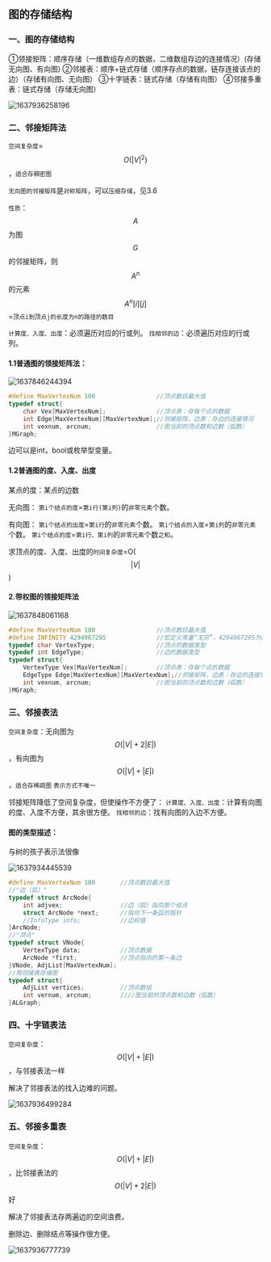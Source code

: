 ## 图的存储结构

### 一、图的存储结构

①领接矩阵：顺序存储（一维数组存点的数据，二维数组存边的连接情况）(存储无向图、有向图)
②邻接表：顺序+链式存储（顺序存点的数据，链存连接该点的边）（存储有向图、无向图）
③十字链表：链式存储（存储有向图）
④邻接多重表：链式存储（存储无向图）

![1637936258196](F:\408数据结构\图片\1637936258196.png)

### 二、邻接矩阵法

`空间复杂度`=$$O(|V|^2)$$，`适合存稠密图`

`无向图的邻接矩阵`是`对称矩阵`，可以`压缩存储`，见3.6

`性质`：$$A$$为图$$G$$的邻接矩阵，则$$A^n$$的元素$$A^n[i][j]$$=`顶点i到顶点j的长度为n的路径的数目`

`计算度、入度、出度`：必须遍历对应的行或列。
`找相邻的边`：必须遍历对应的行或列。

#### 1.1普通图的领接矩阵法：

![1637846244394](F:\408数据结构\图片\1637846244394.png)

```c
#define MaxVertexNum 100                 //顶点数目最大值
typedef struct{
    char Vex[MaxVertexNum];              //顶点表：存每个点的数据
    int Edge[MaxVertexNum][MaxVertexNum];//邻接矩阵，边表：存边的连接情况
    int vexnum, arcnum;                  //图当前的顶点数和边数（弧数）
}MGraph;
```

边可以是int，bool或枚举型变量。

#### 1.2普通图的度、入度、出度

某点的度：某点的边数

无向图：
`第i个结点的度`=`第i行(第i列)`的`非零元素`个数。

有向图：
`第i个结点的出度`=`第i行`的`非零元素`个数。
`第i个结点的入度`=`第i列`的`非零元素`个数。
`第i个结点的度`=`第i行、第i列`的`非零元素`个数`之和`。

求顶点的度、入度、出度的`时间复杂度`=O($$|V|$$)

#### 2.带权图的领接矩阵法

![1637848061168](F:\408数据结构\图片\1637848061168.png)

```c
#define MaxVertexNum 100                 //顶点数目最大值
#define INFINITY 4294967295              //宏定义常量“无穷”，4294967295为最大的int值
typedef char VertexType;                 //顶点的数据类型
typedef int EdgeType;                    //边的数据类型
typedef struct{
    VertexType Vex[MaxVertexNum];        //顶点表：存每个点的数据
    EdgeType Edge[MaxVertexNum][MaxVertexNum];//邻接矩阵，边表：存边的连接情况
    int vexnum, arcnum;                  //图当前的顶点数和边数（弧数）
}MGraph;
```

### 三、邻接表法

`空间复杂度`：无向图为$$O(|V|+2|E|)$$，有向图为$$O(|V|+|E|)$$，`适合存稀疏图`
`表示方式不唯一`

邻接矩阵降低了空间复杂度，但使操作不方便了：
`计算度、入度、出度`：计算有向图的度、入度不方便，其余很方便。
`找相邻的边`：找有向图的入边不方便。

#### 图的类型描述：

与树的孩子表示法很像

![1637934445539](F:\408数据结构\图片\1637934445539.jpg)

```c
#define MaxVertexNum 100       //顶点数目最大值
//"边（弧）"
typedef struct ArcNode{
    int adjvex;                //边（弧）指向那个结点
    struct ArcNode *next;      //指向下一条弧的指针
    //InfoType info;           //边权值
}ArcNode;
//"顶点"
typedef struct VNode{
    VertexType data;           //顶点数据
    ArcNode *first;            //顶点指向的第一条边
}VNode, AdjList[MaxVertexNum];
//用领接表存储图
typedef struct{
    AdjList vertices;          //顶点数组
    int vernum, arcnum;        ////图当前的顶点数和边数（弧数）
}ALGraph;
```

### 四、十字链表法

`空间复杂度`：$$O(|V|+|E|)$$，与邻接表法一样

解决了邻接表法的找入边难的问题。

![1637936499284](F:\408数据结构\图片\1637936499284.png)

### 五、邻接多重表

`空间复杂度`：$$O(|V|+|E|)$$，比邻接表法的$$O(|V|+2|E|)$$好

解决了邻接表法存两遍边的空间浪费。

删除边、删除结点等操作很方便。

![1637936777739](F:\408数据结构\图片\1637936777739.png)

